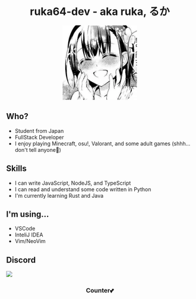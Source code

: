 <h1 align="center">ruka64-dev - aka ruka, るか</h1>

<div align="center">
  <img src="/assets/icon.webp" width="200">
</div>

## Who?
* Student from Japan
* FullStack Developer
* I enjoy playing Minecraft, osu!, Valorant, and some adult games (shhh... don't tell anyone🤫)

## Skills
* I can write JavaScript, NodeJS, and TypeScript
* I can read and understand some code written in Python
* I'm currently learning Rust and Java

## I'm using...
* VSCode
* InteliJ IDEA
* Vim/NeoVim

## Discord
<a href="https://discord.com/users/760731506448138251"><img src="https://lanyard.cnrad.dev/api/760731506448138251?idleMessage=(%E3%81%A3%EF%B9%8F-)%20.%EF%BD%A1%20I'm%20sleepy..." /></a>

<h3 align="center">Counter💕</h3>
<p align="center">
  <img src="https://count.getloli.com/@ruka64?name=ruka64&theme=gelbooru&padding=7&offset=0&align=center&scale=1&pixelated=0&darkmode=0" alt="">
</p>
